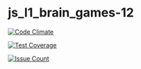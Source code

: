 # js_l1_brain_games-12

[![Code Climate](https://codeclimate.com/github/ula9/js_l1_brain_games-s12/badges/gpa.svg)](https://codeclimate.com/github/ula9/js_l1_brain_games-s12)

[![Test Coverage](https://codeclimate.com/github/ula9/js_l1_brain_games-s12/badges/coverage.svg)](https://codeclimate.com/github/ula9/js_l1_brain_games-s12/coverage)

[![Issue Count](https://codeclimate.com/github/ula9/js_l1_brain_games-s12/badges/issue_count.svg)](https://codeclimate.com/github/ula9/js_l1_brain_games-s12)
